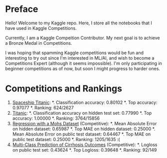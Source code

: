 # Preface
Hello! Welcome to my Kaggle repo. Here, I store all the notebooks that I have used in Kaggle Competitions.

Currently, I am a Kaggle Compeition Contributor. My next goal is to achieve a Bronze Medal in Competitions.

I was hoping that spamming Kaggle competitions would be fun and interesting to try out since I'm interested in ML/AI, and wish to become a Competitions Expert (although it seems impossible). I'm only
participating in beginner competitions as of now, but soon I might progress to harder ones.

# Competitions and Rankings
1. [Spaceship Titanic](https://www.kaggle.com/competitions/spaceship-titanic/overview):
    *. Classification accuracy: 0.80102
    *. Top accuracy: 0.97077
    *. Ranking: 624/2627
3. [Titanic](https://www.kaggle.com/competitions/titanic/overview):
    *. Classification accuracy on hidden test set: 0.77990
    *. Top accuracy: 1.00000
    *. Ranking: 3764/15856
5. [Regression with a Mohs Dataset](https://www.kaggle.com/competitions/playground-series-s3e25/overview) (Competitive):
    *. Mean Absolute Error on hidden dataset: 0.65987
    *. Top MAE on hidden dataset: 0.25000
    *. Mean Absolute Error on public test dataset: 0.64467
    *. Top MAE on public test dataset: 0.25000
    *. Ranking: 1205/1635 :(
7. [Multi-Class Prediction of Cirrhosis Outcomes](https://www.kaggle.com/competitions/playground-series-s3e26/overview) (Competitive):
    *. Logloss on public test set: 0.43624
    *. Top Logloss: 0.39648
    *. Ranking: 92/149
